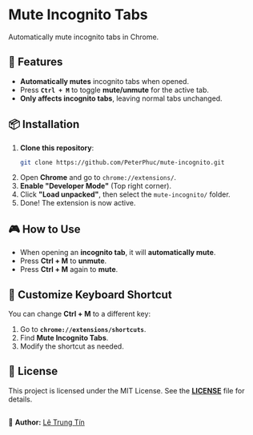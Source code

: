# Mute Incognito Tabs

Automatically mute incognito tabs in Chrome.

## 🚀 Features

- **Automatically mutes** incognito tabs when opened.
- Press **`Ctrl + M`** to toggle **mute/unmute** for the active tab.
- **Only affects incognito tabs**, leaving normal tabs unchanged.

## 📦 Installation

1. **Clone this repository**:
   ```bash
   git clone https://github.com/PeterPhuc/mute-incognito.git
   ```
2. Open **Chrome** and go to `chrome://extensions/`.
3. **Enable "Developer Mode"** (Top right corner).
4. Click **"Load unpacked"**, then select the `mute-incognito/` folder.
5. Done! The extension is now active.

## 🎮 How to Use

- When opening an **incognito tab**, it will **automatically mute**.
- Press **Ctrl + M** to **unmute**.
- Press **Ctrl + M** again to **mute**.

## 🔧 Customize Keyboard Shortcut

You can change **Ctrl + M** to a different key:

1. Go to **`chrome://extensions/shortcuts`**.
2. Find **Mute Incognito Tabs**.
3. Modify the shortcut as needed.

## 📜 License

This project is licensed under the MIT License. See the [**LICENSE**](https://github.com/PeterPhuc/mute-incognito?tab=MIT-1-ov-file) file for details.

##
📌 **Author:** [Lê Trung Tín](https://github.com/PeterPhuc)